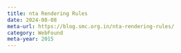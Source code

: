 ```yaml
---
title: nta Rendering Rules
date: 2024-08-08
meta-url: https://blog.smc.org.in/nta-rendering-rules/
category: WebFound
meta-year: 2015
---
```


